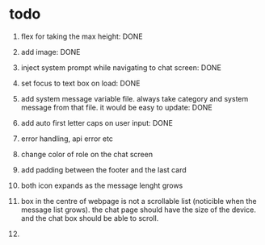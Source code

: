 # todo
1. flex for taking the max height: DONE
2. add image: DONE
3. inject system prompt while navigating to chat screen: DONE
4. set focus to text box on load: DONE
5. add system message variable file. always take category and system message from that file. it would be easy to update: DONE
10. add auto first letter caps on user input: DONE
    

11. error handling, api error etc
12. change color of role on the chat screen
13. add padding between the footer and the last card
14. both icon expands as the message lenght grows
15. box in the centre of webpage is not a scrollable list (noticible when the message list grows). the chat page should have the size of the device. and the chat box should be able to scroll.
16. 